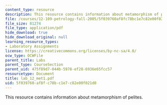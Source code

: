 ```yaml
---
content_type: resource
description: This resource contains information about metamorphism of pelites.
file: /courses/12-109-petrology-fall-2005/5f039760af8fc78bc1e7c82e00f021d0_lab_12_met1.pdf
file_size: 81274
file_type: application/pdf
hide_download: true
hide_download_original: null
learning_resource_types:
- Laboratory Assignments
license: https://creativecommons.org/licenses/by-nc-sa/4.0/
ocw_type: OCWFile
parent_title: Labs
parent_type: CourseSection
parent_uid: 475f89d7-044b-5978-ef28-6936e65fcc57
resourcetype: Document
title: lab_12_met1.pdf
uid: 5f039760-af8f-c78b-c1e7-c82e00f021d0
---
```

This resource contains information about metamorphism of pelites.